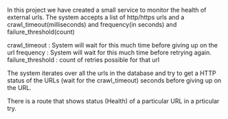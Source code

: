 In this project we have created a small service to monitor the health of external urls.
The system accepts a list of http/https urls and a crawl_timeout(milliseconds) and frequency(in seconds) and failure_threshold(count)


crawl_timeout : System will wait for this much time before giving up on the url
frequency : System will wait for this much time before retrying again.
failure_threshold : count of retries possible for that url


The system iterates over all the urls in the database and try to get a HTTP status of the URLs (wait for the crawl_timeout) seconds before giving up on the URL. 

There is a route that shows status (Health) of a particular URL in a prticular try.
